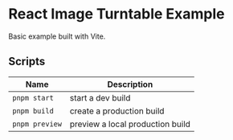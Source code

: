 # React Image Turntable Example

Basic example built with Vite.

## Scripts

| Name           | Description                      |
| -------------- | -------------------------------- |
| `pnpm start`   | start a dev build                |
| `pnpm build`   | create a production build        |
| `pnpm preview` | preview a local production build |
